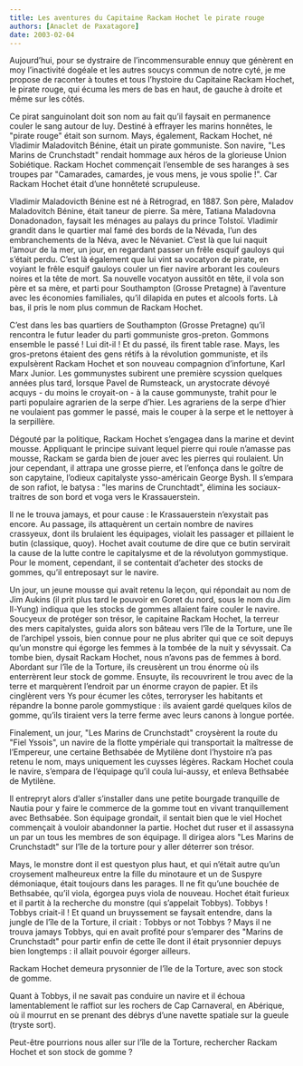 ```yaml
---
title: Les aventures du Capitaine Rackam Hochet le pirate rouge
authors: [Anaclet de Paxatagore]
date: 2003-02-04
---
```


Aujourd’hui, pour se dystraire de l’incommensurable ennuy que génèrent en moy l’inactivité dogéale et les autres soucys commun de notre cyté, je me propose de raconter à toutes et tous l’hystoire du Capitaine Rackam Hochet, le pirate rouge, qui écuma les mers de bas en haut, de gauche à droite et même sur les côtés.

Ce pirat sanguinolant doit son nom au fait qu’il faysait en permanence couler le sang autour de luy. Destiné à effrayer les marins honnêtes, le "pirate rouge" était son surnom. Mays, également, Rackam Hochet, né Vladimir Maladovitch Bénine, était un pirate gommuniste. Son navire, "Les Marins de Crunchstadt" rendait hommage aux héros de la glorieuse Union Sobiétique. Rackam Hochet commençait l’ensemble de ses haranges à ses troupes par "Camarades, camardes, je vous mens, je vous spolie !". Car Rackam Hochet était d’une honnêteté scrupuleuse.

Vladimir Maladovicth Bénine est né à Rétrograd, en 1887. Son père, Maladov Maladovitch Bénine, était taneur de pierre. Sa mère, Tatiana Maladovna Donadonadon, faysait les ménages au palays du prince Tolstoï. Vladimir grandit dans le quartier mal famé des bords de la Névada, l’un des embranchements de la Néva, avec le Névaniet. C’est là que lui naquit l’amour de la mer, un jour, en regardant passer un frêle esquif gauloys qui s’était perdu. C’est là également que lui vint sa vocatyon de pirate, en voyiant le frêle esquif gauloys couler un fier navire arborant les couleurs noires et la tête de mort. Sa nouvelle vocatyon aussitôt en tête, il vola son père et sa mère, et parti pour Southampton (Grosse Pretagne) à l’aventure avec les économies familiales, qu’il dilapida en putes et alcools forts. Là bas, il pris le nom plus commun de Rackam Hochet.

C’est dans les bas quartiers de Southampton (Grosse Pretagne) qu’il rencontra le futur leader du parti gommuniste gros-preton. Gommons ensemble le passé ! Lui dit-il ! Et du passé, ils firent table rase. Mays, les gros-pretons étaient des gens rétifs à la révolution gommuniste, et ils expulsèrent Rackam Hochet et son nouveau compagnion d’infortune, Karl Marx Junior. Les gommunystes subirent une première scyssion quelques années plus tard, lorsque Pavel de Rumsteack, un arystocrate dévoyé acquys - du moins le croyait-on - à la cause gommunyste, trahit pour le parti populaire agrarien de la serpe d’hier. Les agrariens de la serpe d’hier ne voulaient pas gommer le passé, mais le couper à la serpe et le nettoyer à la serpillère.

Dégouté par la politique, Rackam Hochet s’engagea dans la marine et devint mousse. Appliquant le principe suivant lequel pierre qui roule n’amasse pas mousse, Rackam se garda bien de jouer avec les pierres qui roulaient. Un jour cependant, il attrapa une grosse pierre, et l’enfonça dans le goître de son capytaine, l’odieux capitalyste ysso-américain George Bysh. Il s’empara de son rafiot, le batysa : "les marins de Crunchtadt", élimina les sociaux-traitres de son bord et voga vers le Krassauerstein.

Il ne le trouva jamays, et pour cause : le Krassauerstein n’exystait pas encore. Au passage, ils attaquèrent un certain nombre de navires crassyeux, dont ils brulaient les équipages, violait les passager et pillaient le butin (classique, quoy). Hochet avait coutume de dire que ce butin servirait la cause de la lutte contre le capitalysme et de la révolutyon gommystique. Pour le moment, cependant, il se contentait d’acheter des stocks de gommes, qu’il entreposayt sur le navire.

Un jour, un jeune mousse qui avait retenu la leçon, qui répondait au nom de Jim Aukins (il prit plus tard le pouvoir en Goret du nord, sous le nom du Jim Il-Yung) indiqua que les stocks de gommes allaient faire couler le navire. Soucyeux de protéger son trésor, le capitaine Rackam Hochet, la terreur des mers capitalystes, guida alors son bâteau vers l’île de la Torture, une île de l’archipel yssois, bien connue pour ne plus abriter qui que ce soit depuys qu’un monstre qui égorge les femmes à la tombée de la nuit y sévyssait. Ca tombe bien, dysait Rackam Hochet, nous n’avons pas de femmes à bord. Abordant sur l’île de la Torture, ils creusèrent un trou énorme où ils enterrèrent leur stock de gomme. Ensuyte, ils recouvrirent le trou avec de la terre et marquèrent l’endroit par un énorme crayon de papier. Et ils cinglèrent vers Ys pour écumer les côtes, terroryser les habitants et répandre la bonne parole gommystique : ils avaient gardé quelques kilos de gomme, qu’ils tiraient vers la terre ferme avec leurs canons à longue portée.

Finalement, un jour, "Les Marins de Crunchstadt" croysèrent la route du "Fiel Yssois", un navire de la flotte ympériale qui transportait la maîtresse de l’Empereur, une certaine Bethsabée de Mytilène dont l’hystoire n’a pas retenu le nom, mays uniquement les cuysses légères. Rackam Hochet coula le navire, s’empara de l’équipage qu’il coula lui-aussy, et enleva Bethsabée de Mytilène.

Il entrepryt alors d’aller s’installer dans une petite bourgade tranquille de Nautia pour y faire le commerce de la gomme tout en vivant tranquillement avec Bethsabée. Son équipage grondait, il sentait bien que le viel Hochet commençait à vouloir abandonner la partie. Hochet dut ruser et il assassyna un par un tous les membres de son équipage. Il dirigea alors "Les Marins de Crunchstadt" sur l’île de la torture pour y aller déterrer son trésor.

Mays, le monstre dont il est questyon plus haut, et qui n’était autre qu’un croysement malheureux entre la fille du minotaure et un de Suspyre démoniaque, était toujours dans les parages. Il ne fit qu’une bouchée de Bethsabée, qu’il viola, égorgea puys viola de nouveau. Hochet était furieux et il partit à la recherche du monstre (qui s’appelait Tobbys). Tobbys ! Tobbys criait-il ! Et quand un bruyssement se faysait entendre, dans la jungle de l’île de la Torture, il criait : Tobbys or not Tobbys ? Mays il ne trouva jamays Tobbys, qui en avait profité pour s’emparer des "Marins de Crunchstadt" pour partir enfin de cette île dont il était prysonnier depuys bien longtemps : il allait pouvoir égorger ailleurs.

Rackam Hochet demeura prysonnier de l’île de la Torture, avec son stock de gomme.

Quant à Tobbys, il ne savait pas conduire un navire et il échoua lamentablement le raffiot sur les rochers de Cap Carnaveral, en Abérique, où il mourrut en se prenant des débrys d’une navette spatiale sur la gueule (tryste sort).

Peut-être pourrions nous aller sur l’île de la Torture, rechercher Rackam Hochet et son stock de gomme ?